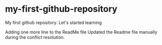 # my-first-github-repository
My first github repository. Let's started learning

Adding one more line to the ReadMe file
Updated the Readme file manually during the conflict resolution.